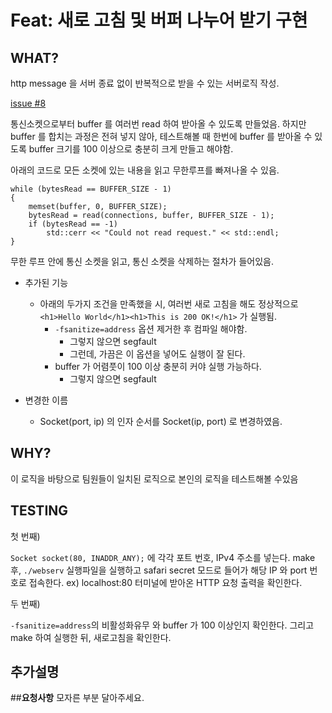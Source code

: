 # Feat: 새로 고침 및 버퍼 나누어 받기 구현

## **WHAT?**

http message 을 서버 종료 없이 반복적으로 받을 수 있는 서버로직 작성. 

[issue #8](https://github.com/404-DriverNotFound/200-OK/issues/8)

통신소켓으로부터 buffer 를 여러번 read 하여 받아올 수 있도록 만들었음. 하지만 buffer 를 합치는 과정은 전혀 넣지 않아, 테스트해볼 때 한번에 buffer 를 받아올 수 있도록 buffer 크기를 100 이상으로 충분히 크게 만들고 해야함.

아래의 코드로 모든 소켓에 있는 내용을 읽고 무한루프를 빠져나올 수 있음.

```
while (bytesRead == BUFFER_SIZE - 1)
{
	memset(buffer, 0, BUFFER_SIZE);
	bytesRead = read(connections, buffer, BUFFER_SIZE - 1);
	if (bytesRead == -1)
		std::cerr << "Could not read request." << std::endl;
}
```
무한 루프 안에 통신 소켓을 읽고, 통신 소켓을 삭제하는 절차가 들어있음.

- 추가된 기능
	- 아래의 두가지 조건을 만족했을 시, 여러번 새로 고침을 해도 정상적으로 ``<h1>Hello World</h1><h1>This is 200 OK!</h1>`` 가 실행됨.
		- ``-fsanitize=address`` 옵션 제거한 후 컴파일 해야함.
			- 그렇지 않으면 segfault
			- 그런데, 가끔은 이 옵션을 넣어도 실행이 잘 된다.
		- buffer 가 어렴풋이 100 이상 충분히 커야 실행 가능하다.
			- 그렇지 않으면 segfault

- 변경한 이름
	- Socket(port, ip) 의 인자 순서를 Socket(ip, port) 로 변경하였음.

## **WHY?**
이 로직을 바탕으로 팀원들이 일치된 로직으로 본인의 로직을 테스트해볼 수있음

## **TESTING**
첫 번째)

``Socket socket(80, INADDR_ANY);`` 에 각각 포트 번호, IPv4 주소를 넣는다. 
make  후, ``./webserv`` 실행파일을 실행하고 safari secret 모드로 들어가 해당 IP 와 port 번호로 접속한다.
ex) localhost:80
터미널에 받아온 HTTP 요청 출력을 확인한다.

두 번째)

``-fsanitize=address``의 비활성화유무 와 buffer 가 100 이상인지 확인한다. 그리고 make 하여 실행한 뒤, 새로고침을 확인한다.

## **추가설명**



##**요청사항**
모자른 부분 달아주세요.
